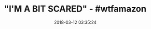 ---
title: '"I''M A BIT SCARED" - #wtfamazon'
name: Nasco Advanced Geri Manikin - Model LF04030U - Each
date: '2018-03-12 03:35:24'
buy_now: >-
  https://www.amazon.com/Nasco-Advanced-Geri-Manikin-LF04030U/dp/B0015T99ZM?SubscriptionId=AKIAIA5RBQIWQVTCUEUQ&tag=coldcutdeals-20&linkCode=xm2&camp=2025&creative=165953&creativeASIN=B0015T99ZM
description_markdown: |+
  Nasco Advanced Geri Manikin - Model LF04030U - Each

    - MPN: LF04030U

    - Authentic Nasco (Life/Form) product!

    - 5 year warranty

    - Made in the United States

    - Great for nursing and therapy students

tweet_id_str: '973039731150815232'
price: '$2,831.00'
you_save: ''
asin: B0015T99ZM
image: 'https://images-na.ssl-images-amazon.com/images/I/41rHJdQUJlL.jpg'

---